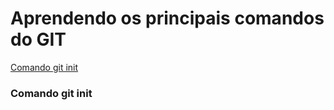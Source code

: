 # Aprendendo os principais comandos do GIT #

[Comando git init](gitInit)

<a id="gitInit"></a>
### Comando git init ###

